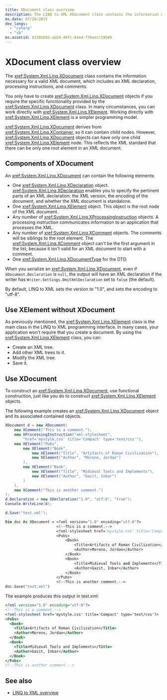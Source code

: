 ```yaml
---
title: XDocument class overview
description: The LINQ to XML XDocument class contains the information necessary for a valid XML document. In many cases, you don't need the functionality of an XDocument object and can use an XElement object instead.
ms.date: 07/20/2015
dev_langs:
  - "csharp"
  - "vb"
ms.assetid: 63305603-ab54-49fc-84e4-f76eecc59549
---
```


# XDocument class overview

The <xref:System.Xml.Linq.XDocument> class contains the information necessary for a valid XML document, which includes an XML declaration, processing instructions, and comments.

You only have to create <xref:System.Xml.Linq.XDocument> objects if you require the specific functionality provided by the <xref:System.Xml.Linq.XDocument> class. In many circumstances, you can work directly with <xref:System.Xml.Linq.XElement>. Working directly with <xref:System.Xml.Linq.XElement> is a simpler programming model.

<xref:System.Xml.Linq.XDocument> derives from <xref:System.Xml.Linq.XContainer>, so it can contain child nodes. However, <xref:System.Xml.Linq.XDocument> objects can have only one child <xref:System.Xml.Linq.XElement> node. This reflects the XML standard that there can be only one root element in an XML document.

## Components of XDocument

An <xref:System.Xml.Linq.XDocument> can contain the following elements:

- One <xref:System.Xml.Linq.XDeclaration> object. <xref:System.Xml.Linq.XDeclaration> enables you to specify the pertinent parts of an XML declaration: the XML version, the encoding of the document, and whether the XML document is standalone.
- One <xref:System.Xml.Linq.XElement> object. This object is the root node of the XML document.
- Any number of <xref:System.Xml.Linq.XProcessingInstruction> objects. A processing instruction communicates information to an application that processes the XML.
- Any number of <xref:System.Xml.Linq.XComment> objects. The comments will be siblings to the root element. The <xref:System.Xml.Linq.XComment> object can't be the first argument in the list, because it isn't valid for an XML document to start with a comment.
- One <xref:System.Xml.Linq.XDocumentType> for the DTD.

When you serialize an <xref:System.Xml.Linq.XDocument>, even if `XDocument.Declaration` is `null`, the output will have an XML declaration if the writer has `Writer.Settings.OmitXmlDeclaration` set to `false` (the default).

By default, LINQ to XML sets the version to "1.0", and sets the encoding to "utf-8".

## Use XElement without XDocument

As previously mentioned, the <xref:System.Xml.Linq.XElement> class is the main class in the LINQ to XML programming interface. In many cases, your application won't require that you create a document. By using the <xref:System.Xml.Linq.XElement> class, you can:

- Create an XML tree.
- Add other XML trees to it.
- Modify the XML tree.
- Save it.

## Use XDocument

To construct an <xref:System.Xml.Linq.XDocument>, use functional construction, just like you do to construct <xref:System.Xml.Linq.XElement> objects.

The following example creates an <xref:System.Xml.Linq.XDocument> object and its associated contained objects.

```csharp
XDocument d = new XDocument(
    new XComment("This is a comment."),
    new XProcessingInstruction("xml-stylesheet",
        "href='mystyle.css' title='Compact' type='text/css'"),
    new XElement("Pubs",
        new XElement("Book",
            new XElement("Title", "Artifacts of Roman Civilization"),
            new XElement("Author", "Moreno, Jordao")
        ),
        new XElement("Book",
            new XElement("Title", "Midieval Tools and Implements"),
            new XElement("Author", "Gazit, Inbar")
        )
    ),
    new XComment("This is another comment.")
);
d.Declaration = new XDeclaration("1.0", "utf-8", "true");
Console.WriteLine(d);

d.Save("test.xml");
```

```vb
Dim doc As XDocument = <?xml version="1.0" encoding="utf-8"?>
                       <!--This is a comment.-->
                       <?xml-stylesheet href='mystyle.css' title='Compact' type='text/css'?>
                       <Pubs>
                           <Book>
                               <Title>Artifacts of Roman Civilization</Title>
                               <Author>Moreno, Jordao</Author>
                           </Book>
                           <Book>
                               <Title>Midieval Tools and Implements</Title>
                               <Author>Gazit, Inbar</Author>
                           </Book>
                       </Pubs>
                       <!--This is another comment.-->
doc.Save("test.xml")
```

The example produces this output in test.xml:

```xml
<?xml version="1.0" encoding="utf-8"?>
<!--This is a comment.-->
<?xml-stylesheet href='mystyle.css' title='Compact' type='text/css'?>
<Pubs>
  <Book>
    <Title>Artifacts of Roman Civilization</Title>
    <Author>Moreno, Jordao</Author>
  </Book>
  <Book>
    <Title>Midieval Tools and Implements</Title>
    <Author>Gazit, Inbar</Author>
  </Book>
</Pubs>
<!--This is another comment.-->
```

## See also

- [LINQ to XML overview](linq-xml-overview.md)
